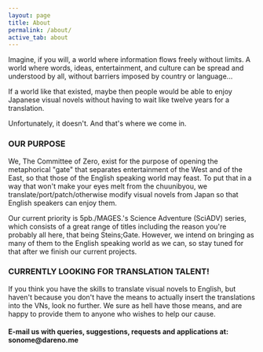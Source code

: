 ```yaml
---
layout: page
title: About
permalink: /about/
active_tab: about
---
```


Imagine, if you will, a world where information flows freely without limits. A world where words, ideas, entertainment, and culture can be spread and understood by all, without barriers imposed by country or language...

If a world like that existed, maybe then people would be able to enjoy Japanese visual novels without having to wait like twelve years for a translation.

Unfortunately, it doesn't. And that's where we come in.

<h3>OUR PURPOSE</h3>

We, The Committee of Zero, exist for the purpose of opening the metaphorical "gate" that separates entertainment of the West and of the East, so that those of the English speaking world may feast. To put that in a way that won't make your eyes melt from the chuunibyou, we translate/port/patch/otherwise modify visual novels from Japan so that English speakers can enjoy them.

Our current priority is 5pb./MAGES.'s Science Adventure (SciADV) series, which consists of a great range of titles including the reason you're probably all here, that being Steins;Gate. However, we intend on bringing as many of them to the English speaking world as we can, so stay tuned for that after we finish our current projects.


<h3>CURRENTLY LOOKING FOR TRANSLATION TALENT!</h3>

If you think you have the skills to translate visual novels to English, but haven't because you don't have the means to actually insert the translations into the VNs, look no further. We sure as hell have those means, and are happy to provide them to anyone who wishes to help our cause.

<h4>E-mail us with queries, suggestions, requests and applications at: sonome@dareno.me</h4>
